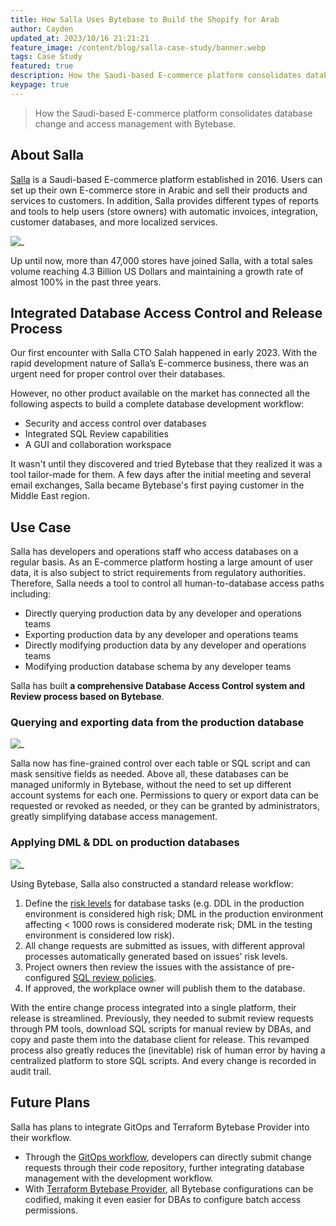 ```yaml
---
title: How Salla Uses Bytebase to Build the Shopify for Arab
author: Cayden
updated_at: 2023/10/16 21:21:21
feature_image: /content/blog/salla-case-study/banner.webp
tags: Case Study
featured: true
description: How the Saudi-based E-commerce platform consolidates database change and access management with Bytebase.
keypage: true
---
```


> How the Saudi-based E-commerce platform consolidates database change and access management with Bytebase.

## About Salla

[Salla](https://salla.com/) is a Saudi-based E-commerce platform established in 2016. Users can set up their own E-commerce store in Arabic and sell their products and services to customers. In addition, Salla provides different types of reports and tools to help users (store owners) with automatic invoices, integration, customer databases, and more localized services.

![_](/content/blog/salla-case-study/salla-logo.webp)

Up until now, more than 47,000 stores have joined Salla, with a total sales volume reaching 4.3 Billion US Dollars and maintaining a growth rate of almost 100% in the past three years.

## Integrated Database Access Control and Release Process

Our first encounter with Salla CTO Salah happened in early 2023. With the rapid development nature of Salla’s E-commerce business, there was an urgent need for proper control over their databases.

However, no other product available on the market has connected all the following aspects to build a complete database development workflow:

- Security and access control over databases
- Integrated SQL Review capabilities
- A GUI and collaboration workspace

It wasn't until they discovered and tried Bytebase that they realized it was a tool tailor-made for them. A few days after the initial meeting and several email exchanges, Salla became Bytebase's first paying customer in the Middle East region.

## Use Case

Salla has developers and operations staff who access databases on a regular basis. As an E-commerce platform hosting a large amount of user data, it is also subject to strict requirements from regulatory authorities. Therefore, Salla needs a tool to control all human-to-database access paths including:

- Directly querying production data by any developer and operations teams
- Exporting production data by any developer and operations teams
- Directly modifying production data by any developer and operations teams
- Modifying production database schema by any developer teams

Salla has built **a comprehensive Database Access Control system and Review process based on Bytebase**.

### Querying and exporting data from the production database

![_](/content/blog/salla-case-study/query-export.webp)

Salla now has fine-grained control over each table or SQL script and can mask sensitive fields as needed. Above all, these databases can be managed uniformly in Bytebase, without the need to set up different account systems for each one. Permissions to query or export data can be requested or revoked as needed, or they can be granted by administrators, greatly simplifying database access management.

### Applying DML & DDL on production databases

![_](/content/blog/salla-case-study/workflow.webp)

Using Bytebase, Salla also constructed a standard release workflow:

1. Define the [risk levels](https://docs.bytebase.com/administration/risk-center/) for database tasks (e.g. DDL in the production environment is considered high risk; DML in the production environment affecting < 1000 rows is considered moderate risk; DML in the testing environment is considered low risk).
2. All change requests are submitted as issues, with different approval processes automatically generated based on issues’ risk levels.
3. Project owners then review the issues with the assistance of pre-configured [SQL review policies](https://docs.bytebase.com/sql-review/review-policy).
4. If approved, the workplace owner will publish them to the database.

With the entire change process integrated into a single platform, their release is streamlined. Previously, they needed to submit review requests through PM tools, download SQL scripts for manual review by DBAs, and copy and paste them into the database client for release. This revamped process also greatly reduces the (inevitable) risk of human error by having a centralized platform to store SQL scripts. And every change is recorded in audit trail.

## Future Plans

Salla has plans to integrate GitOps and Terraform Bytebase Provider into their workflow.

- Through the [GitOps workflow](https://docs.bytebase.com/gitops/overview/), developers can directly submit change requests through their code repository, further integrating database management with the development workflow.
- With [Terraform Bytebase Provider](https://docs.bytebase.com/tutorials/manage-databases-with-terraform/), all Bytebase configurations can be codified, making it even easier for DBAs to configure batch access permissions.
